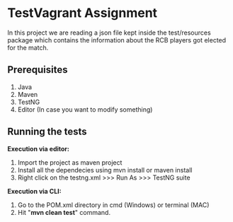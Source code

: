 
# TestVagrant Assignment

In this project we are reading a json file kept inside the test/resources package which contains the information about the RCB players got elected for the match.

## Prerequisites

1. Java
2. Maven
3. TestNG
4. Editor (In case you want to modify something)

## Running the tests

**Execution via editor:**

1. Import the project as maven project
2. Install all the dependecies using mvn install or maven install
3. Right click on the testng.xml >>> Run As >>> TestNG suite


**Execution via CLI:**

1. Go to the POM.xml directory in cmd (Windows) or terminal (MAC)
2. Hit "**mvn clean test**" command.